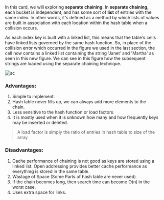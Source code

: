 In this card, we will exploring **separate chaining**. 
In **separate chaining**, each bucket is independent, and has some sort of **list** of entries with the same index. In other words, it's defined as a method by which lists of values are built in association with each location within the hash table when a collision occurs.

As each index key is built with a linked list, this means that the table's cells have linked lists governed by the same hash function. So, in place of the collision error which occurred in the figure we used in the last section, the cell now contains a linked list containing the string 'Janet' and 'Martha' as seen in this new figure. We can see in this figure how the subsequent strings are loaded using the separate chaining technique.

![sc](https://study.com/cimages/multimages/16/sep_chain2.png)



### Advantages:
1) Simple to implement.
2) Hash table never fills up, we can always add more elements to the chain.
3) Less sensitive to the hash function or load factors. 
4) It is mostly used when it is unknown how many and how frequently keys may be inserted or deleted.
> A load factor is simply the ratio of entries in hash table to size of the array

### Disadvantages:
1) Cache performance of chaining is not good as keys are stored using a linked list. Open addressing provides better cache performance as everything is stored in the same table.
2) Wastage of Space (Some Parts of hash table are never used)
3) If the chain becomes long, then search time can become O(n) in the worst case.
4) Uses extra space for links.
